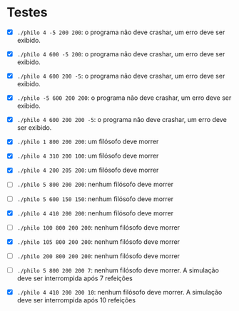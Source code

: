 # Testes

- [x] `./philo 4 -5 200 200`: o programa não deve crashar, um erro deve ser exibido.

- [x] `./philo 4 600 -5 200`: o programa não deve crashar, um erro deve ser exibido.

- [x] `./philo 4 600 200 -5`: o programa não deve crashar, um erro deve ser exibido.

- [x] `./philo -5 600 200 200`: o programa não deve crashar, um erro deve ser exibido.

- [x] `./philo 4 600 200 200 -5`: o programa não deve crashar, um erro deve ser exibido.

- [x] `./philo 1 800 200 200`: um filósofo deve morrer

- [x] `./philo 4 310 200 100`: um filósofo deve morrer

- [x] `./philo 4 200 205 200`: um filósofo deve morrer

- [ ] `./philo 5 800 200 200`: nenhum filósofo deve morrer

- [ ] `./philo 5 600 150 150`: nenhum filósofo deve morrer

- [x] `./philo 4 410 200 200`: nenhum filósofo deve morrer

- [ ] `./philo 100 800 200 200`: nenhum filósofo deve morrer

- [x] `./philo 105 800 200 200`: nenhum filósofo deve morrer

- [ ] `./philo 200 800 200 200`: nenhum filósofo deve morrer

- [ ] `./philo 5 800 200 200 7`: nenhum filósofo deve morrer. A simulação deve ser interrompida após 7 refeições

- [x] `./philo 4 410 200 200 10`: nenhum filósofo deve morrer. A simulação deve ser interrompida após 10 refeições